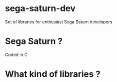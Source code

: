 # sega-saturn-dev
Set of libraries for enthusiast Sega Saturn developers

# Sega Saturn ?
Coded in C

# What kind of libraries ?

